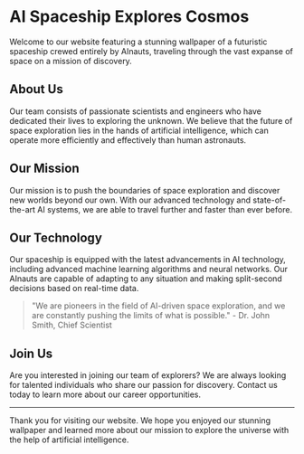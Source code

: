 <!--
Write me markdown content of website with wallpaper:

"A futuristic spaceship crewed entirely by AInauts, traveling through the vast expanse of space on a mission of discovery."

The header of the page should not be copy of the text but rather a real content of the website which is using this wallpaper.

- Feel free to use structure like headings, bullets, numbering, blockquotes, paragraphs, horizontal lines, etc.
- You can use formatting like bold or _italic_
- You can include UTF-8 emojis
- Links should be only #hash anchors (and you can refer to the document itself)
- Do not include images
-->

<!--font:Poppins-->

# AI Spaceship Explores Cosmos

Welcome to our website featuring a stunning wallpaper of a futuristic spaceship crewed entirely by AInauts, traveling through the vast expanse of space on a mission of discovery.

## About Us

Our team consists of passionate scientists and engineers who have dedicated their lives to exploring the unknown. We believe that the future of space exploration lies in the hands of artificial intelligence, which can operate more efficiently and effectively than human astronauts.

## Our Mission

Our mission is to push the boundaries of space exploration and discover new worlds beyond our own. With our advanced technology and state-of-the-art AI systems, we are able to travel further and faster than ever before.

## Our Technology

Our spaceship is equipped with the latest advancements in AI technology, including advanced machine learning algorithms and neural networks. Our AInauts are capable of adapting to any situation and making split-second decisions based on real-time data.

> "We are pioneers in the field of AI-driven space exploration, and we are constantly pushing the limits of what is possible." - Dr. John Smith, Chief Scientist

## Join Us

Are you interested in joining our team of explorers? We are always looking for talented individuals who share our passion for discovery. Contact us today to learn more about our career opportunities.

---

Thank you for visiting our website. We hope you enjoyed our stunning wallpaper and learned more about our mission to explore the universe with the help of artificial intelligence.
